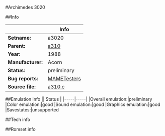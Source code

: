 #Archimedes 3020

##Info

||Info|
|-----|-----|
|**Setname:**|a3020
|**Parent:**|[a310](a310.md)
|**Year:**|1988
|**Manufacturer:**|Acorn
|**Status:**|preliminary
|**Bug reports:**|[MAMETesters](http://mametesters.org/view_all_set.php?type=1&temporary=y&search=a310.c)
|**Source file:**|[a310.c](https://github.com/mamedev/mame/blob/master/src/mess/drivers/a310.c)

##Emulation info
|| Status |
|-----|-----|
|Overall emulation:|preliminary
|Color emulation:|good
|Sound emulation:|good
|Graphics emulation:|good
|Savestates:|unsupported

##Tech info

##Romset info

<!--- START OF EDITED COMMENT DO NOT TOUCH TEXT ABOVE-->
